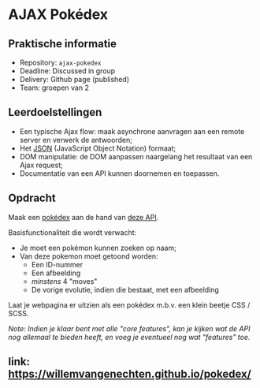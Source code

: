 # AJAX Pokédex

## Praktische informatie

* Repository: `ajax-pokedex`
* Deadline: Discussed in group
* Delivery: Github page (published)
* Team: groepen van 2

## Leerdoelstellingen

* Een typische Ajax flow: maak asynchrone aanvragen aan een remote server en verwerk de antwoorden;
* Het [JSON](https://www.w3schools.com/js/js_json_intro.asp) (JavaScript Object Notation) formaat;
* DOM manipulatie: de DOM aanpassen naargelang het resultaat van een Ajax request;
* Documentatie van een API kunnen doornemen en toepassen.

## Opdracht

Maak een [pokédex](https://www.google.com/search?q=pokedex&source=lnms&tbm=isch&sa=X&ved=0ahUKEwiRtNT3-vDfAhWDy6QKHd1cBD4Q_AUIDigB&biw=1300&bih=968#imgrc=_) aan de hand van [deze API](https://pokeapi.co/).

Basisfunctionaliteit die wordt verwacht:

* Je moet een pokémon kunnen zoeken op naam;
* Van deze pokemon moet getoond worden:
	* Een ID-nummer
	* Een afbeelding
	* _minstens_ 4 "moves"
	* De vorige evolutie, indien die bestaat, met een afbeelding

Laat je webpagina er uitzien als een pokédex m.b.v. een klein beetje CSS / SCSS.

_Note: Indien je klaar bent met alle "core features", kan je kijken wat de API nog allemaal te bieden heeft, en voeg je eventueel nog wat "features" toe._

## link: https://willemvangenechten.github.io/pokedex/
